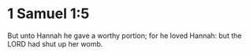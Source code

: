 # 1 Samuel 1:5

But unto Hannah he gave a worthy portion; for he loved Hannah: but the LORD had shut up her womb.